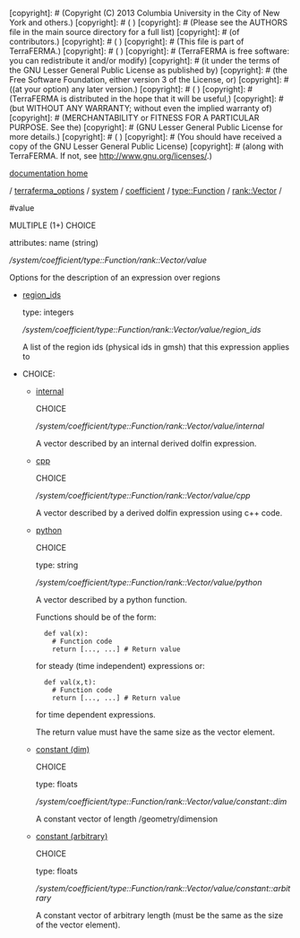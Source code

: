 [copyright]: # (Copyright (C) 2013 Columbia University in the City of New York and others.)
[copyright]: # ( )
[copyright]: # (Please see the AUTHORS file in the main source directory for a full list)
[copyright]: # (of contributors.)
[copyright]: # ( )
[copyright]: # (This file is part of TerraFERMA.)
[copyright]: # ( )
[copyright]: # (TerraFERMA is free software: you can redistribute it and/or modify)
[copyright]: # (it under the terms of the GNU Lesser General Public License as published by)
[copyright]: # (the Free Software Foundation, either version 3 of the License, or)
[copyright]: # ((at your option) any later version.)
[copyright]: # ( )
[copyright]: # (TerraFERMA is distributed in the hope that it will be useful,)
[copyright]: # (but WITHOUT ANY WARRANTY; without even the implied warranty of)
[copyright]: # (MERCHANTABILITY or FITNESS FOR A PARTICULAR PURPOSE. See the)
[copyright]: # (GNU Lesser General Public License for more details.)
[copyright]: # ( )
[copyright]: # (You should have received a copy of the GNU Lesser General Public License)
[copyright]: # (along with TerraFERMA. If not, see <http://www.gnu.org/licenses/>.)

[documentation home](Documentation)

/ [terraferma_options](../../../../../terraferma_options) / [system](../../../../system) / [coefficient](../../../coefficient) / [type::Function](../../type__Function) / [rank::Vector](../rank__Vector) /

#value

MULTIPLE (1+) CHOICE 

attributes: name (string) 

*/system/coefficient/type::Function/rank::Vector/value*

Options for the description of an expression over regions

* [region_ids](value/region_ids "child")

    type: integers

    */system/coefficient/type::Function/rank::Vector/value/region_ids*

    A list of the region ids (physical ids in gmsh) that this expression applies to

* CHOICE:
    * [internal](value/internal "child")

        CHOICE 

        */system/coefficient/type::Function/rank::Vector/value/internal*

        A vector described by an internal derived dolfin expression.

    * [cpp](value/cpp "child")

        CHOICE 

        */system/coefficient/type::Function/rank::Vector/value/cpp*

        A vector described by a derived dolfin expression using c++ code.

    * [python](value/python "child")

        CHOICE 

        type: string

        */system/coefficient/type::Function/rank::Vector/value/python*

        A vector described by a python function.
        
        Functions should be of the form:
        
            def val(x):
              # Function code
              return [..., ...] # Return value
        
         for steady (time independent) expressions or:
        
            def val(x,t):
              # Function code
              return [..., ...] # Return value
        
         for time dependent expressions.
        
        The return value must have the same size as the vector element.

    * [constant (dim)](value/constant__dim "child")

        CHOICE 

        type: floats

        */system/coefficient/type::Function/rank::Vector/value/constant::dim*

        A constant vector of length /geometry/dimension

    * [constant (arbitrary)](value/constant__arbitrary "child")

        CHOICE 

        type: floats

        */system/coefficient/type::Function/rank::Vector/value/constant::arbitrary*

        A constant vector of arbitrary length (must be the same as the size of the vector element).

[autogenerated]: # (This file was automatically generated from the schema file:/home/cwilson/repos/github/TerraFERMA/TerraFERMA/buckettools/schemas/function.rng.)


